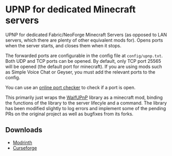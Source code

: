 # UPNP for dedicated Minecraft servers

UPNP for dedicated Fabric/NeoForge Minecraft Servers (as opposed to LAN servers, which there are plenty of other equivalent mods for).
Opens ports when the server starts, and closes them when it stops.

The forwarded ports are configurable in the config file at `config/upnp.txt`.
Both UDP and TCP ports can be opened. By default, only TCP port 25565 will be opened (the default port for minecraft). If you are using mods such as Simple Voice Chat or Geyser, you must add the relevant ports to the config.

You can use an [online port checker](https://www.ecosia.org/search?q=open%20port%20checker) to check if a port is open.

This primarily just wraps the [WaifUPnP](https://github.com/adolfintel/WaifUPnP) library as a minecraft mod,
binding the functions of the library to the server lifecyle and a command. The library has been modified slightly to log errors and implement some of the pending PRs on the original project as well as bugfixes from its forks.

## Downloads

- [Modrinth](https://modrinth.com/mod/dedicatedmcupnp/)
- [Curseforge](https://curseforge.com/minecraft/mc-mods/dedicatedmcupnp)
